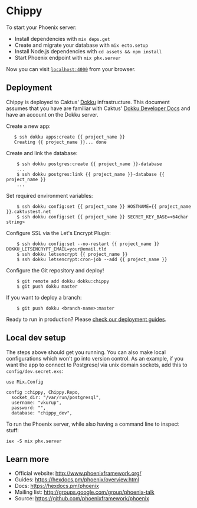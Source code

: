 # Chippy

To start your Phoenix server:

  * Install dependencies with `mix deps.get`
  * Create and migrate your database with `mix ecto.setup`
  * Install Node.js dependencies with `cd assets && npm install`
  * Start Phoenix endpoint with `mix phx.server`

Now you can visit [`localhost:4000`](http://localhost:4000) from your browser.

## Deployment

Chippy is deployed to Caktus' [Dokku](http://dokku.viewdocs.io/dokku/) infrastructure. This document assumes that
you have are familiar with Caktus' [Dokku Developer Docs](https://caktus.github.io/developer-documentation/dokku.html)
and have an account on the Dokku server.

Create a new app:

```
   $ ssh dokku apps:create {{ project_name }}
   Creating {{ project_name }}... done
```

Create and link the database:

```
    $ ssh dokku postgres:create {{ project_name }}-database
    ...
    $ ssh dokku postgres:link {{ project_name }}-database {{ project_name }}
    ...
```

Set required environment variables:

```
    $ ssh dokku config:set {{ project_name }} HOSTNAME={{ project_name }}.caktustest.net
    $ ssh dokku config:set {{ project_name }} SECRET_KEY_BASE=<64char string>
```

Configure SSL via the Let's Encrypt Plugin:

```
    $ ssh dokku config:set --no-restart {{ project_name }} DOKKU_LETSENCRYPT_EMAIL=your@email.tld
    $ ssh dokku letsencrypt {{ project_name }}
    $ ssh dokku letsencrypt:cron-job --add {{ project_name }}
```

Configure the Git repository and deploy!

```
    $ git remote add dokku dokku:chippy
    $ git push dokku master
```

If you want to deploy a branch:

```
    $ git push dokku <branch-name>:master
```

Ready to run in production? Please [check our deployment guides](https://hexdocs.pm/phoenix/deployment.html).

## Local dev setup

The steps above should get you running. You can also make local configurations which won't go into
version control. As an example, if you want the app to connect to Postgresql via unix domain
sockets, add this to `config/dev.secret.exs`:

```
use Mix.Config

config :chippy, Chippy.Repo,
  socket_dir: "/var/run/postgresql",
  username: "vkurup",
  password: "",
  database: "chippy_dev",
```

To run the Phoenix server, while also having a command line to inspect stuff:

```
iex -S mix phx.server
```

## Learn more

  * Official website: http://www.phoenixframework.org/
  * Guides: https://hexdocs.pm/phoenix/overview.html
  * Docs: https://hexdocs.pm/phoenix
  * Mailing list: http://groups.google.com/group/phoenix-talk
  * Source: https://github.com/phoenixframework/phoenix
